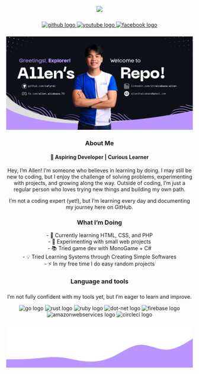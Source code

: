 
<div align="center">
  <img height="150" src="https://media.giphy.com/media/M9gbBd9nbDrOTu1Mqx/giphy.gif"/>
</div>

###

<div align="center">
  <a href="https://github.com/cafyrei" target="_blank">
    <img src="https://img.shields.io/badge/GITHUB-%23181717?style=for-the-badge&logo=github&logoColor=white" height="25" alt="github logo" />
  </a>
  <a href="https://www.youtube.com/@RSh1va" target="_blank">
    <img src="https://img.shields.io/badge/Youtube-%23FF0000?style=for-the-badge&logo=youtube&logoColor=white" height="25" alt="youtube logo" />
  </a>
  <a href="https://www.facebook.com/allen.alcabaza.73" target="_blank">
    <img src="https://img.shields.io/badge/Facebook-%230866FF?style=for-the-badge&logo=facebook&logoColor=white" height="25" alt="facebook logo" />
  </a>
</div>


###

![Alt text](https://github.com/cafyrei/cafyrei/blob/ace0e976fdf639bca6fa3e81c2cb30943fb626cc/allen_alcabaza.svg)
### <h3 align="center"> About Me</h3>
<h4 align="center">🌱 Aspiring Developer | Curious Learner </h4>
<p align="center"> Hey, I’m Allen! I’m someone who believes in learning by doing. I may still be new to coding, but I enjoy the challenge of solving problems, experimenting with projects, and growing along the way. Outside of coding, I’m just a regular person who loves trying new things and building my own path.  
</p>
<p align="center"> I’m not a coding expert (yet!), but I’m learning every day and documenting my journey here on GitHub.<p>

###

<h3 align="center"> What I’m Doing </h3>

<p align="center">- 📖 Currently learning HTML, CSS, and PHP
<br>- 🔭 Experimenting with small web projects
<br>- 📚 Tried game dev with MonoGame + C#
<br>- 💡 Tried Learning Systems through Creating Simple Softwares 
<br>- ⚡ In my free time I do easy random projects </p>

###

<h3 align="center"> Language and tools</h3>

###
<p align="center">I’m not fully confident with my tools yet, but I’m eager to learn and improve.</p>
<div align="center">
  <img src="https://img.shields.io/badge/html-%23E34F26?style=for-the-badge&logo=html5&logoColor=%23FFFF&logoSize=auto" height="40" alt="go logo"  />
  <img src="https://img.shields.io/badge/CSS-%2306B6D4?style=for-the-badge&logo=CSS&logoColor=%23FFFF&logoSize=auto" height="40" alt="rust logo"  />
  <img src="https://img.shields.io/badge/Git-%23F05032?style=for-the-badge&logo=Git&logoColor=%23FFFF&logoSize=auto" height="40" alt="ruby logo"  />
  <img src="https://img.shields.io/badge/C%2B%2B-%2300599C?style=for-the-badge&logo=cplusplus&logoColor=%23FFFF&logoSize=auto" height="40" alt="dot-net logo"  />
  <img src="https://img.shields.io/badge/Python-%233776AB?style=for-the-badge&logo=python&logoColor=%23FFFF&logoSize=auto" height="40" alt="firebase logo"  />
  <img src="https://img.shields.io/badge/PHP-%23777BB4?style=for-the-badge&logo=php&logoColor=%23FFFF&logoSize=auto" height="40" alt="amazonwebservices logo"  />
  <img src="https://img.shields.io/badge/mysql-%234479A1?style=for-the-badge&logo=mysql&logoColor=%23FFFF&logoSize=auto" height="40" alt="circleci logo"  />
</div>

###
![Animated Wave](wave.svg)
